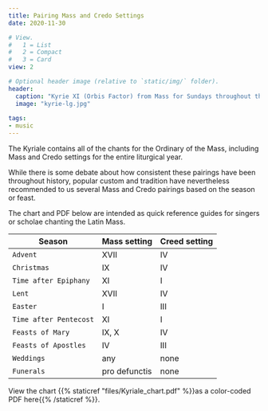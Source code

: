 ```yaml
---
title: Pairing Mass and Credo Settings
date: 2020-11-30

# View.
#   1 = List
#   2 = Compact
#   3 = Card
view: 2

# Optional header image (relative to `static/img/` folder).
header:  
  caption: "Kyrie XI (Orbis Factor) from Mass for Sundays throughout the Year (folio 53, verso), University of Missouri-Kansas City. https://library.umkc.edu/exhibits/chantbook"
  image: "kyrie-lg.jpg"
  
tags: 
- music 
---
```


The Kyriale contains all of the chants for the Ordinary of the Mass, including Mass and Credo settings for the entire liturgical year. 

While there is some debate about how consistent these pairings have been throughout history, popular custom and tradition have nevertheless recommended to us several Mass and Credo pairings based on the season or feast. 

The chart and PDF below are intended as quick reference guides for singers or scholae chanting the Latin Mass. 

| Season                 | Mass setting   | Creed setting |
| ------------------     | -------------- | ------------- |
| `Advent`               | XVII           | IV   |
| `Christmas`            | IX             | IV   | 
| `Time after Epiphany`  | XI             | I    |
| `Lent`                 | XVII           | IV   |
| `Easter`               | I              | III  |
| `Time after Pentecost` | XI             | I    |
| `Feasts of Mary`       | IX, X          | IV   | 
| `Feasts of Apostles`   | IV             | III  |
| `Weddings`             | any            | none |
| `Funerals`             | pro defunctis  | none | 

View the chart {{% staticref "files/Kyriale_chart.pdf" %}}as a color-coded PDF here{{% /staticref %}}.



